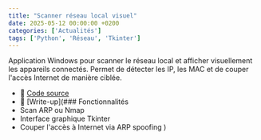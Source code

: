 ```yaml
---
title: "Scanner réseau local visuel"
date: 2025-05-12 00:00:00 +0200
categories: ['Actualités']
tags: ['Python', 'Réseau', 'Tkinter']
---
```


Application Windows pour scanner le réseau local et afficher visuellement les appareils connectés.
Permet de détecter les IP, les MAC et de couper l'accès Internet de manière ciblée.


- 🔗 [Code source](https://github.com/retr0-dedsec2/network-visual-scanner)
- 📝 [Write-up](### Fonctionnalités
- Scan ARP ou Nmap
- Interface graphique Tkinter
- Couper l'accès à Internet via ARP spoofing
)
